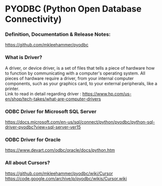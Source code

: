 # PYODBC (Python Open Database Connectivity)

### Definition, Documentation & Release Notes:
https://github.com/mkleehammer/pyodbc

### What is Driver?
A driver, or device driver, is a set of files that tells a piece of hardware how to function by communicating with a computer's operating system. All pieces of hardware require a driver, from your internal computer components, such as your graphics card, to your external peripherals, like a printer.  
Link to read in detail regarding driver : https://www.hp.com/us-en/shop/tech-takes/what-are-computer-drivers

### ODBC Driver for Microsoft SQL Server
https://docs.microsoft.com/en-us/sql/connect/python/pyodbc/python-sql-driver-pyodbc?view=sql-server-ver15

### ODBC Driver for Oracle 
https://www.devart.com/odbc/oracle/docs/python.htm

### All about Cursors?
https://github.com/mkleehammer/pyodbc/wiki/Cursor
https://code.google.com/archive/p/pyodbc/wikis/Cursor.wiki
